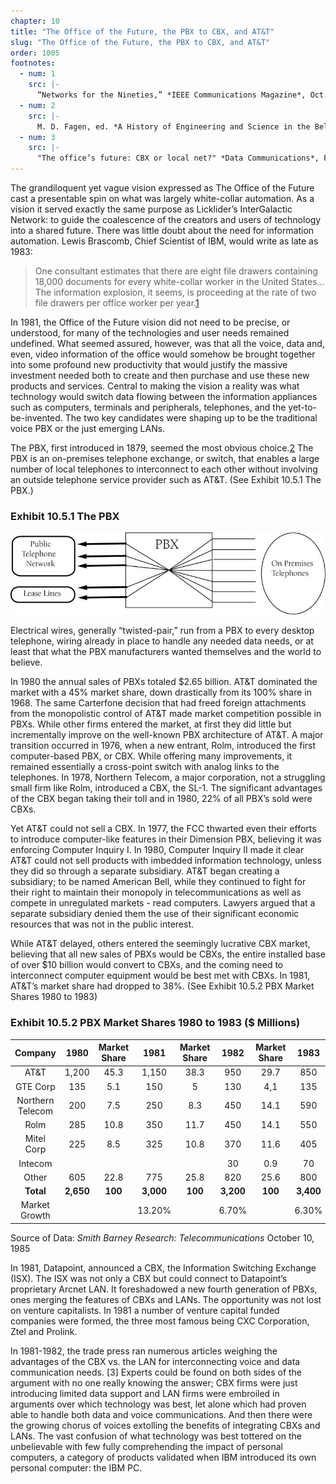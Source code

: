 ```yaml
---
chapter: 10
title: "The Office of the Future, the PBX to CBX, and AT&T"
slug: "The Office of the Future, the PBX to CBX, and AT&T"
order: 1005
footnotes:
  - num: 1
    src: |-
      “Networks for the Nineties,” *IEEE Communications Magazine*, Oct. 1983, pp. 38-43
  - num: 2
    src: |- 
      M. D. Fagen, ed. *A History of Engineering and Science in the Bell System: The Early Years (1875-1925)*, Bell Telephone Laboratories, Inc., 1975 pp. 659-693
  - num: 3
    src: |- 
      "The office’s future: CBX or local net?" *Data Communications*, Feb. 1981, pp.30-32; "Controlling the electronic office: PBXs make their move," *Electronics*, April 7, 1981, pp. 139-148; "CBX unveilings continue at a fast pace," *Data Communications*, July 1981, pp. 44-45; "Which technology will rule the automated office?" *Data Communications*, November 1981, pp. 66-79; "The Integrated CBX revolution," *Data Communications*, Dec. 1981, p.156; "Comparing the CBX to the local network – and the winner is?" *Data Communications*, July 1982, pp. 103-113.
---
```


The grandiloquent yet vague vision expressed as The Office of the Future cast a presentable spin on what was largely white-collar automation. As a vision it served exactly the same purpose as Licklider’s InterGalactic Network: to guide the coalescence of the creators and users of technology into a shared future.  There was little doubt about the need for information automation. Lewis Brascomb, Chief Scientist of IBM, would write as late as 1983:

>One consultant estimates that there are eight file drawers containing 18,000 documents for every white-collar worker in the United States…The information explosion, it seems, is proceeding at the rate of two file drawers per office worker per year.<a name="fnloc1" href="#fn1">1</a>

In 1981, the Office of the Future vision did not need to be precise, or understood, for many of the technologies and user needs remained undefined. What seemed assured, however, was that all the voice, data and, even, video information of the office would somehow be brought together into some profound new productivity that would justify the massive investment needed both to create and then purchase and use these new products and services. Central to making the vision a reality was what technology would switch data flowing between the information appliances such as computers, terminals and peripherals, telephones, and the yet-to-be-invented. The two key candidates were shaping up to be the traditional voice PBX or the just emerging LANs.

The PBX, first introduced in 1879, seemed the most obvious choice.<a name="fnloc2" href="#fn2">2</a> The PBX is an on-premises telephone exchange, or switch, that enables a large number of local telephones to interconnect to each other without involving an outside telephone service provider such as AT&T. (See Exhibit 10.5.1 The PBX.)

### Exhibit 10.5.1 The PBX

![diagram of a PBX](/assets/img/ex-10.5.1_PBX.jpg)

Electrical wires, generally “twisted-pair,” run from a PBX to every desktop telephone, wiring already in place to handle any needed data needs, or at least that what the PBX manufacturers wanted themselves and the world to believe.

In 1980 the annual sales of PBXs totaled $2.65 billion. AT&T dominated the market with a 45% market share, down drastically from its 100% share in 1968. The same Carterfone decision that had freed foreign attachments from the monopolistic control of AT&T made market competition possible in PBXs. While other firms entered the market, at first they did little but incrementally improve on the well-known PBX architecture of AT&T. A major transition occurred in 1976, when a new entrant, Rolm, introduced the first computer-based PBX, or CBX. While offering many improvements, it remained essentially a cross-point switch with analog links to the telephones. In 1978, Northern Telecom, a major corporation, not a struggling small firm like Rolm, introduced a CBX, the SL-1. The significant advantages of the CBX began taking their toll and in 1980, 22% of all PBX’s sold were CBXs.

Yet AT&T could not sell a CBX. In 1977, the FCC thwarted even their efforts to introduce computer-like features in their Dimension PBX, believing it was enforcing Computer Inquiry I. In 1980, Computer Inquiry II made it clear AT&T could not sell products with imbedded information technology, unless they did so through a separate subsidiary. AT&T began creating a subsidiary; to be named American Bell, while they continued to fight for their right to maintain their monopoly in telecommunications as well as compete in unregulated markets - read computers. Lawyers argued that a separate subsidiary denied them the use of their significant economic resources that was not in the public interest.

While AT&T delayed, others entered the seemingly lucrative CBX market, believing that all new sales of PBXs would be CBXs, the entire installed base of over $10 billion would convert to CBXs, and the coming need to interconnect computer equipment would be best met with CBXs. In 1981, AT&T’s market share had dropped to 38%. (See Exhibit 10.5.2 PBX Market Shares 1980 to 1983)

### Exhibit 10.5.2 PBX Market Shares 1980 to 1983 ($ Millions)

**Company**|**1980**|**Market Share**|**1981**|**Market Share**|**1982**|**Market Share**|**1983**|**Market Share**
:-----:|:-----:|:-----:|:-----:|:-----:|:-----:|:-----:|:-----:|:-----:
AT&T|1,200|45.3|1,150|38.3|950|29.7|850|25
GTE Corp|135|5.1|150|5|130|4,1|135|4
Northern Telecom|200|7.5|250|8.3|450|14.1|590|17.4
Rolm|285|10.8|350|11.7|450|14.1|550|16.2
Mitel Corp|225|8.5|325|10.8|370|11.6|405|11.9
Intecom| | | | |30|0.9|70|2.1
Other|605|22.8|775|25.8|820|25.6|800|23.5
**Total**|**2,650**|**100**|**3,000**|**100**|**3,200**|**100**|**3,400**|**100**
Market Growth| | |13.20%| |6.70%| |6.30%| 

Source of Data: *Smith Barney Research: Telecommunications* October 10, 1985

In 1981, Datapoint, announced a CBX, the Information Switching Exchange (ISX). The ISX was not only a CBX but could connect to Datapoint’s proprietary Arcnet LAN. It foreshadowed a new fourth generation of PBXs, ones merging the features of CBXs and LANs. The opportunity was not lost on venture capitalists. In 1981 a number of venture capital funded companies were formed, the three most famous being CXC Corporation, Ztel and Prolink.

In 1981-1982, the trade press ran numerous articles weighing the advantages of the CBX vs. the LAN for interconnecting voice and data communication needs. [3] Experts could be found on both sides of the argument with no one really knowing the answer; CBX firms were just introducing limited data support and LAN firms were embroiled in arguments over which technology was best, let alone which had proven able to handle both data and voice communications. And then there were the growing chorus of voices extolling the benefits of integrating CBXs and LANs. The vast confusion of what technology was best tottered on the unbelievable with few fully comprehending the impact of personal computers, a category of products validated when IBM introduced its own personal computer: the IBM PC.
